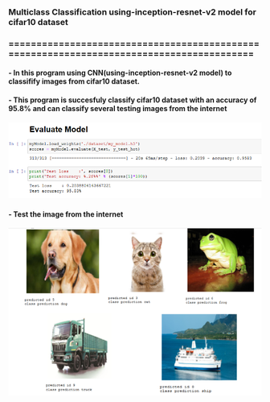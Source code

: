 ### Multiclass Classification using-inception-resnet-v2 model for cifar10 dataset
### =========================================================================================
#### - In this program using CNN(using-inception-resnet-v2 model) to classifify images from cifar10 dataset. 
#### - This program is succesfuly classify cifar10 dataset with an accuracy of 95.8% and can classify several testing images from the internet
![](./pict/testing.PNG)

#### - Test the image from the internet 
![](./pict/internet_pred.PNG )

